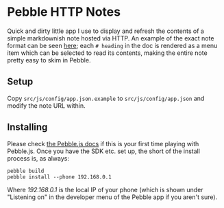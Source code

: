 # Pebble HTTP Notes

Quick and dirty little app I use to display and refresh the contents of a simple markdownish note hosted via HTTP. An example of the exact note format can be seen [here](https://gist.githubusercontent.com/redoPop/f79c2de8f684a50c7200/raw/1dfee4034d28c46224681eaa673c612a4c7a9442/note.md); each `# heading` in the doc is rendered as a menu item which can be selected to read its contents, making the entire note pretty easy to skim in Pebble.

## Setup

Copy `src/js/config/app.json.example` to `src/js/config/app.json` and modify the note URL within.

## Installing

Please check [the Pebble.js docs](https://github.com/pebble/pebblejs) if this is your first time playing with Pebble.js. Once you have the SDK etc. set up, the short of the install process is, as always:

    pebble build
    pebble install --phone 192.168.0.1

Where _192.168.0.1_ is the local IP of your phone (which is shown under "Listening on" in the developer menu of the Pebble app if you aren't sure).
